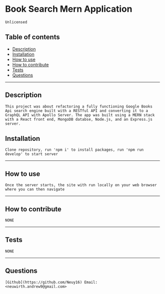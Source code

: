 # Book Search Mern Application   

    Unlicensed
     
## Table of contents

* [Description](#Description)
* [Installation](#Installation)
* [How to use](#How-to-use)
* [How to contribute](#How-to-contribute)
* [Tests](#Tests)
* [Questions](#Questions)

-----
## Description 

    This project was about refactoring a fully functioning Google Books Api search engine built with a RESTful API and converting it to a GraphQL API with Apollo Server. The app was built using a MERN stack with a React front end, MongoDB databse, Node.js, and an Express.js server.

## Installation

    Clone repository, run 'npm i' to install packages, run 'npm run develop' to start server

-----
## How to use

    Once the server starts, the site with run locally on your web browser where you can then navigate

-----
## How to contribute

    NONE

-----
## Tests

    NONE

-----
## Questions

    [Github](https://github.com/Neuy16) Email: <neuwirth.andrew9@gmail.com>